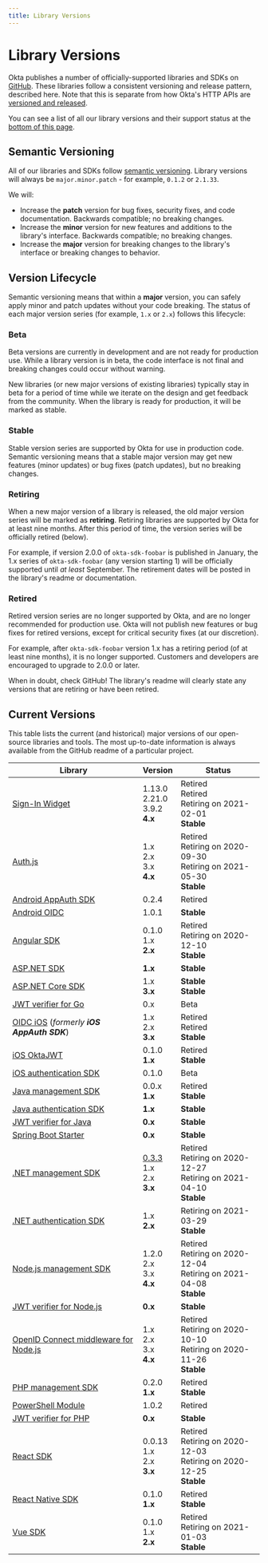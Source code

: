 ```yaml
---
title: Library Versions
---
```


# Library Versions

Okta publishes a number of officially-supported libraries and SDKs on [GitHub](https://github.com/okta). These libraries follow a consistent versioning and release pattern, described here. Note that this is separate from how Okta's HTTP APIs are [versioned and released](/docs/reference/releases-at-okta/).

You can see a list of all our library versions and their support status at the [bottom of this page](#current-versions).

## Semantic Versioning

All of our libraries and SDKs follow [semantic versioning](https://semver.org/). Library versions will always be `major.minor.patch` - for example, `0.1.2` or `2.1.33`.

We will:

* Increase the **patch** version for bug fixes, security fixes, and code documentation. Backwards compatible; no breaking changes.
* Increase the **minor** version for new features and additions to the library's interface. Backwards compatible; no breaking changes.
* Increase the **major** version for breaking changes to the library's interface or breaking changes to behavior.

## Version Lifecycle

Semantic versioning means that within a **major** version, you can safely apply minor and patch updates without your code breaking. The status of each major version series (for example, `1.x` or `2.x`) follows this lifecycle:

### Beta

Beta versions are currently in development and are not ready for production use. While a library version is in beta, the code interface is not final and breaking changes could occur without warning.

New libraries (or new major versions of existing libraries) typically stay in beta for a period of time while we iterate on the design and get feedback from the community. When the library is ready for production, it will be marked as stable.

### Stable

Stable version series are supported by Okta for use in production code. Semantic versioning means that a stable major version may get new features (minor updates) or bug fixes (patch updates), but no breaking changes.

### Retiring

When a new major version of a library is released, the old major version series will be marked as **retiring**. Retiring libraries are supported by Okta for at least nine months. After this period of time, the version series will be officially retired (below).

For example, if version 2.0.0 of `okta-sdk-foobar` is published in January, the 1.x series of `okta-sdk-foobar` (any version starting 1) will be officially supported until _at least_ September. The retirement dates will be posted in the library's readme or documentation.

### Retired

Retired version series are no longer supported by Okta, and are no longer recommended for production use. Okta will not publish new features or bug fixes for retired versions, except for critical security fixes (at our discretion).

For example, after `okta-sdk-foobar` version 1.x has a retiring period (of at least nine months), it is no longer supported. Customers and developers are encouraged to upgrade to 2.0.0 or later.

When in doubt, check GitHub! The library's readme will clearly state any versions that are retiring or have been retired.

## Current Versions

This table lists the current (and historical) major versions of our open-source libraries and tools. The most up-to-date information is always available from the GitHub readme of a particular project.

| Library                                                         | Version                              | Status                               |
| --------------------------------------------------------------- | ------------------------------------ | ------------------------------------ |
| [Sign-In Widget][signin-widget]                                 | 1.13.0<br>2.21.0<br>3.9.2<br>**4.x** | Retired<br>Retired<br>Retiring on 2021-02-01<br>**Stable** |
| [Auth.js][authjs]                                               | 1.x<br>2.x<br>3.x<br>**4.x**         | Retired<br>Retiring on 2020-09-30<br>Retiring on 2021-05-30<br>**Stable** |
| [Android AppAuth SDK][appauth-android]                          | 0.2.4                                | Retired                              |
| [Android OIDC][oidc-android]                                    | 1.0.1                                | **Stable**                           |
| [Angular SDK][sdk-angular]                                      | 0.1.0<br>1.x<br>**2.x**              | Retired<br>Retiring on 2020-12-10<br>**Stable**                |
| [ASP.NET SDK][sdk-aspnet]                                       | **1.x**                              | **Stable**                           |
| [ASP.NET Core SDK][sdk-aspnet]                                  | 1.x<br>**3.x**                       | **Stable**<br>**Stable**             |
| [JWT verifier for Go][go-jwt-verifier]                          | 0.x                                  | Beta                                 |
| [OIDC iOS][oidc-ios] (<i>formerly **iOS AppAuth SDK**</i>)      | 1.x<br>2.x<br>**3.x**                | Retired<br>Retired<br>**Stable**     |
| [iOS OktaJWT][ios-oktajwt]                                      | 0.1.0<br>**1.x**                     | Retired<br>**Stable**                |
| [iOS authentication SDK][authsdk-ios]                           | 0.1.0                                | Beta                                 |
| [Java management SDK][sdk-java]                                 | 0.0.x<br>**1.x**                     | Retired<br>**Stable**                |
| [Java authentication SDK][authsdk-java]                         | **1.x**                              | **Stable**                           |
| [JWT verifier for Java][java-jwt-verifier]                      | **0.x**                              | **Stable**                           |
| [Spring Boot Starter][spring-boot-starter]                      | **0.x**                              | **Stable**                           |
| [.NET management SDK][sdk-dotnet]                               |[0.3.3][sdk-dotnet-033]<br>1.x<br>2.x<br>**3.x**                            | Retired<br>Retiring on 2020-12-27<br> Retiring on 2021-04-10<br>**Stable**  |
| [.NET authentication SDK][sdk-auth-dotnet]                      | 1.x<br>**2.x**                             | Retiring on 2021-03-29<br>**Stable**                           |
| [Node.js management SDK][sdk-nodejs]                            | 1.2.0<br>2.x<br>3.x<br>**4.x**       | Retired<br>Retiring on 2020-12-04<br>Retiring on 2021-04-08<br>**Stable**  |
| [JWT verifier for Node.js][nodejs-jwt-verifier]                 | **0.x**                              | **Stable**                           |
| [OpenID Connect middleware for Node.js][nodejs-oidc-middleware] | 1.x<br>2.x<br>3.x<br>**4.x**         | Retired<br>Retiring on 2020-10-10<br>Retiring on 2020-11-26<br>**Stable** |
| [PHP management SDK][sdk-php]                                   | 0.2.0<br>**1.x**                     | Retired<br>**Stable**                |
| [PowerShell Module][powershell-module]                          | 1.0.2                                | Retired                              |
| [JWT verifier for PHP][php-jwt-verifier]                        | **0.x**                              | **Stable**                           |
| [React SDK][sdk-react]                                          | 0.0.13<br>1.x<br>2.x<br>**3.x**      | Retired<br>Retiring on 2020-12-03<br>Retiring on 2020-12-25<br>**Stable**  |
| [React Native SDK][sdk-react]                                   | 0.1.0<br>**1.x**                     | Retired<br>**Stable**                |
| [Vue SDK][sdk-vue]                                              | 0.1.0<br>1.x<br>**2.x**              | Retired<br>Retiring on 2021-01-03<br>**Stable**                |

[sdk-angular]: https://github.com/okta/okta-oidc-js/tree/master/packages/okta-angular
[sdk-dotnet]: https://github.com/okta/okta-sdk-dotnet
[sdk-dotnet-033]: https://github.com/okta/okta-sdk-dotnet/releases/tag/0.3.3.0
[powershell-module]: https://github.com/okta/okta-sdk-dotnet/tree/legacy/Okta.Core.Automation
[sdk-aspnet]: https://github.com/okta/okta-aspnet/releases
[sdk-aspnetcore]: https://github.com/okta/okta-aspnet/releases
[sdk-auth-dotnet]: https://github.com/okta/okta-auth-dotnet
[sdk-java]: https://github.com/okta/okta-sdk-java
[java-jwt-verifier]: https://github.com/okta/okta-jwt-verifier-java
[authsdk-java]: https://github.com/okta/okta-auth-java
[sdk-nodejs]: https://github.com/okta/okta-sdk-nodejs
[nodejs-jwt-verifier]: https://github.com/okta/okta-oidc-js/tree/master/packages/jwt-verifier
[nodejs-oidc-middleware]: https://github.com/okta/okta-oidc-js/blob/master/packages/oidc-middleware
[sdk-react]: https://github.com/okta/okta-oidc-js/blob/master/packages/okta-react
[sdk-react-native]: https://github.com/okta/okta-react-native
[sdk-vue]: https://github.com/okta/okta-vue
[sdk-php]: https://github.com/okta/okta-sdk-php
[php-jwt-verifier]: https://github.com/okta/okta-jwt-verifier-php
[go-jwt-verifier]: https://github.com/okta/okta-jwt-verifier-golang
[appauth-android]: https://github.com/okta/okta-sdk-appauth-android
[oidc-android]: https://github.com/okta/okta-oidc-android
[ios-oktajwt]: https://github.com/okta/okta-ios-jwt
[oidc-ios]: https://github.com/okta/okta-oidc-ios
[authsdk-ios]: https://github.com/okta/okta-auth-swift
[spring-boot-starter]: https://github.com/okta/okta-spring-boot
[signin-widget]: https://github.com/okta/okta-signin-widget
[authjs]: https://github.com/okta/okta-auth-js
